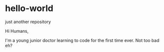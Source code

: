 # hello-world
just another repository 


Hi Humans, 


I'm a young junior doctor learning to code for the first time ever. Not too bad eh? 

